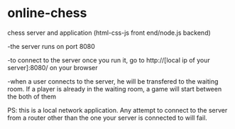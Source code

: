 # online-chess
chess server and application (html-css-js front end/node.js backend)

-the server runs on port 8080

-to connect to the server once you run it, go to http://[local ip of your server]:8080/ on your browser 

-when a user connects to the server, he will be transfered to the waiting room. If a player is already in the waiting room, a game will start between the both of them

PS: this is a local network application. Any attempt to connect to the server from a router other than the one your server is connected to will fail.
